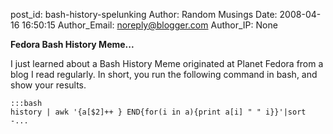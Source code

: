 post_id: bash-history-spelunking
Author: Random Musings
Date: 2008-04-16 16:50:15
Author_Email: noreply@blogger.com
Author_IP: None

**Fedora Bash History Meme...**

I just learned about a Bash History Meme originated at Planet Fedora from a blog I read regularly.
In short, you run the following command in bash, and show your results.

    :::bash
    history | awk '{a[$2]++ } END{for(i in a){print a[i] " " i}}'|sort -...
